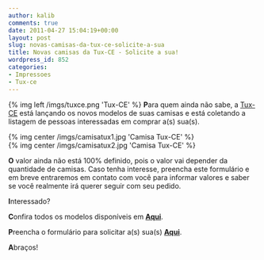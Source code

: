 ```yaml
---
author: kalib
comments: true
date: 2011-04-27 15:04:19+00:00
layout: post
slug: novas-camisas-da-tux-ce-solicite-a-sua
title: Novas camisas da Tux-CE - Solicite a sua!
wordpress_id: 852
categories:
- Impressoes
- Tux-ce
---
```

{% img left /imgs/tuxce.png 'Tux-CE' %}
**P**ara quem ainda não sabe, a [Tux-CE](http://www.tux-ce.org) está lançando os novos modelos de suas camisas e está coletando a listagem de pessoas interessadas em comprar a(s) sua(s).


{% img center /imgs/camisatux1.jpg 'Camisa Tux-CE' %}<br>
{% img center /imgs/camisatux2.jpg 'Camisa Tux-CE' %}

**O** valor ainda não está 100% definido, pois o valor vai depender da quantidade de camisas. Caso tenha interesse, preencha este formulário e em breve entraremos em contato com você para informar valores e saber se você realmente irá querer seguir com seu pedido.

**I**nteressado?

**C**onfira todos os modelos disponíveis em **[Aqui](http://camisas.tux-ce.org)**.

**P**reencha o formulário para solicitar a(s) sua(s) **[Aqui](http://formcamisas.tux-ce.org)**.

**A**braços!